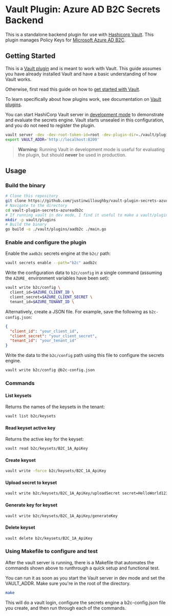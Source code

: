 # Vault Plugin: Azure AD B2C Secrets Backend

This is a standalone backend plugin for use with [Hashicorp Vault](https://www.github.com/hashicorp/vault).
This plugin manages Policy Keys for [Microsoft Azure AD B2C](https://learn.microsoft.com/en-us/azure/active-directory-b2c/overview).

## Getting Started

This is a [Vault plugin](https://developer.hashicorp.com/vault/docs/plugins)
and is meant to work with Vault. This guide assumes you have already installed Vault
and have a basic understanding of how Vault works.

Otherwise, first read this guide on how to [get started with Vault](https://developer.hashicorp.com/vault/tutorials/getting-started/getting-started-install).

To learn specifically about how plugins work, see documentation on [Vault plugins](https://developer.hashicorp.com/vault/docs/plugins).

You can start HashiCorp Vault server in [development mode](https://developer.hashicorp.com/vault/docs/concepts/dev-server) to demonstrate and evaluate the secrets engine. Vault starts unsealed in this configuration, and you do not need to register the plugin.

```sh
vault server -dev -dev-root-token-id=root -dev-plugin-dir=./vault/plugins -log-level=debug
export VAULT_ADDR='http://localhost:8200'
```

> **Warning:** Running Vault in development mode is useful for evaluating the plugin, but should **never** be used in production.

## Usage

### Build the binary

```sh
# Clone this repository
git clone https://github.com/justinwilloughby/vault-plugin-secrets-azureadb2c.git
# Navigate to the directory
cd vault-plugin-secrets-azureadb2c
# If running vault in dev mode, I find it useful to make a vault/plugins directory here to store my plugin
mkdir -p vault/plugins
# Build the binary
go build -o ./vault/plugins/aadb2c ./main.go
```

### Enable and configure the plugin

Enable the `aadb2c` secrets engine at the `b2c/` path:

```sh
vault secrets enable --path="b2c" aadb2c
```

Write the configuration data to `b2c/config` in a single command (assuming the `AZURE_` environment variables have been set):

```sh
vault write b2c/config \
  client_id=$AZURE_CLIENT_ID \
  client_secret=$AZURE_CLIENT_SECRET \
  tenant_id=$AZURE_TENANT_ID \
```

Alternatively, create a JSON file. For example, save the following as `b2c-config.json`:

```json
{
  "client_id": "your_client_id",
  "client_secret": "your_client_secret",
  "tenant_id": "your_tenant_id"
}
```

Write the data to the `b2c/config` path using this file to configure the secrets engine.

```sh
vault write b2c/config @b2c-config.json
```

### Commands

#### List keysets

Returns the names of the keysets in the tenant:

```sh
vault list b2c/keysets
```

#### Read keyset active key

Returns the active key for the keyset:

```sh
vault read b2c/keysets/B2C_1A_ApiKey
```

#### Create keyset

```sh
vault write -force b2c/keysets/B2C_1A_ApiKey
```

#### Upload secret to keyset

```sh
vault write b2c/keysets/B2C_1A_ApiKey/uploadSecret secret=HelloWorld123!
```

#### Generate key for keyset

```sh
vault write b2c/keysets/B2C_1A_ApiKey/generateKey
```

#### Delete keyset


```sh
vault delete b2c/keysets/B2C_1A_ApiKey
```

### Using Makefile to configure and test

After the vault server is running, there is a Makefile that automates the commands shown above to runthrough a quick setup and functional test.

You can run it as soon as you start the Vault server in dev mode and set the VAULT_ADDR. Make sure you're in the root of the directory.

```sh
make
```

This will do a vault login, configure the secrets engine a b2c-config.json file you create, and then run through each of the commands.